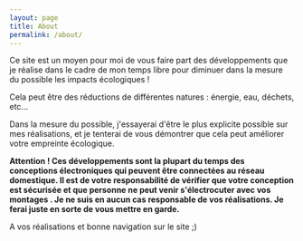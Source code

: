 ```yaml
---
layout: page
title: About
permalink: /about/
---
```


Ce site est un moyen pour moi de vous faire part des développements que je réalise dans le cadre de mon temps libre pour diminuer dans la mesure du possible les impacts écologiques !

Cela peut être des réductions de différentes natures : énergie, eau, déchets, etc...

Dans la mesure du possible, j'essayerai d'être le plus explicite possible sur mes réalisations, et je tenterai de vous démontrer que cela peut améliorer votre empreinte écologique. 

<strong> Attention ! Ces développements sont la plupart du temps des conceptions électroniques qui peuvent être connectées au réseau domestique. Il est de votre responsabilité de vérifier que votre conception est sécurisée et que personne ne peut venir s'électrocuter avec vos montages . Je ne suis en aucun cas responsable de vos réalisations. Je ferai juste en sorte de vous mettre en garde.</strong>

A vos réalisations et bonne navigation sur le site ;)
